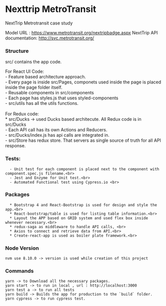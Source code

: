 # Nexttrip MetroTransit 
NextTrip Metrotransit case study

Model URL :  https://www.metrotransit.org/nextripbadge.aspx
NextTrip API documentation: http://svc.metrotransit.org/

### Structure
src/ contains the app code.<br>
  
  For React UI Code: <br>
      - Feature based architecture approach. <br>
      - Every page is inside src/Pages, componets used inside the page is placed inside the page folder itself.<br>
      - Reusable components in src/components<br>
      - Each page has styles.js that uses styled-components<br>
      - src/utils has all the utils functions.<br>
  <br>
  For Redux code:<br>
      <span>* src/Ducks -> used Ducks based architecute. All Redux code is in src/Ducks</span><br>
      - Each API call has its own Actions and Reducers. <br>
      - src/Ducks/index.js has api calls are integrated in. <br>
      - src/Store has redux store. That servers as single source of truth for all API response.<br>

  ### Tests: 
      - Unit test for each component is placed next to the component with component.spec.js filename.<br>
      - Jest and Enzyme for Unit test.<br>
      - Automated Functional test using Cypress.io <br>

  ### Packages
      * Bootstrap 4 and React-Bootstrap is used for design and style the app.<br>
      * React-bootstrap/table is used for listing table information.<br>
      * Layout the APP based on GRID system and used flex box inside whenever necessary.<br>
      * redux-saga as middleware to handle API calls, <br>
      * Axios to connect and retrieve data from API.<br>
      * Create-react-app is used as boiler plate framework.<br>
  
### Node Version

    nvm use 8.10.0 -> version is used while creation of this project
   
### Commands
    yarn -> to Download all the necessary packages.
    yarn start -> to run in local , url : http://localhost:3000
    yarn test a -> to run all tests
    yarn build -> Builds the app for production to the `build` folder.
    yarn cypress -> to run cypress test.

    
  
  

